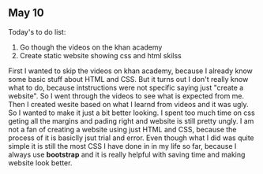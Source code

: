 May 10
-------
Today's to do list:
1. Go though the videos on the khan academy
1. Create static website showing css and html skilss

First I wanted to skip the videos on khan academy, because I already know some basic stuff about HTML and CSS. But it turns out I don't really know what to do, because intstructions were not specific saying just "create a website". So I went through the videos to see what is expected from me. Then I created wesite based on what I learnd from videos and it was ugly. So I wanted to make it just a bit better looking. I spent too much time on css geting all the margins and pading right and website is still pretty ungly. I am not a fan of creating a website using just HTML and CSS, because the process of it is basiclly jsut trial and error. Even though what I did was quite simple it is still the most CSS I have done in in my life so far, because I always use **bootstrap** and it is really helpful with saving time and making website look better.
